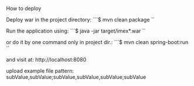 How to deploy

Deploy war in the project directory: ```$ mvn clean package ``

Run the application using: ```$ java -jar target/imex*.war ``

or do it by one command only in project dir.: ```$ mvn clean spring-boot:run ``

and visit at: http://localhost:8080

upload example file pattern: subValue,subValue;subValue,subValue,subValue;subValue